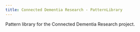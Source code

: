 ```yaml
---
title: Connected Dementia Research - PatternLibrary
---
```


Pattern library for the Connected Dementia Research project.
